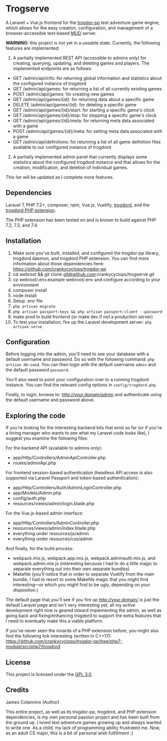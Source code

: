 # Trogserve

A Laravel + Vue.js frontend for the [trogdor-pp](https://github.com/crankycyclops/trogdor-pp "trogdor-pp") text adventure game engine, which allows for the easy creation, configuration, and management of a browser-accessible text-based [MUD](https://en.wikipedia.org/wiki/MUD "MUD") server.

**WARNING:** this project is not yet in a useable state. Currently, the following features are implemented:

1. A partially implemented REST API (accessible to admins only) for creating, querying, updating, and deleting games and players. The implemented endpoints are as follows:
 - GET /admin/api/info: for returning global information and statistics about the configured instance of trogdord
 - GET /admin/api/games: for returning a list of all currently existing games
 - POST /admin/api/games: for creating new games
 - GET /admin/api/games/{id}: for returning data about a specific game
 - DELETE /admin/api/games/{id}: for deleting a specific game
 - GET /admin/api/games/{id}/start: for starting a specific game's clock
 - GET /admin/api/games/{id}/stop: for stopping a specific game's clock
 - GET /admin/api/games/{id}/meta: for returning meta data associated with a game
 - POST /admin/api/games/{id}/meta: for setting meta data associated with a game
 - GET /admin/api/definitions: for returning a list of all game definition files available to our configured instance of trogdord
2. A partially implemented admin panel that currently displays some statistics about the configured trogdord instance and that allows for the creation, modification, and deletion of individual games.

This list will be updated as I complete more features.

## Dependencies

Laravel 7, PHP 7.2+, composer, npm, Vue.js, Vuetify, [trogdord](https://github.com/crankycyclops/trogdor-pp "trogdord"), and the [trogdord PHP extension](https://github.com/crankycyclops/trogdor-pp/tree/php7-module/src/php7/trogdord "trogdord PHP extension").

The PHP extension has been tested on and is known to build against PHP 7.2, 7.3, and 7.4.

## Installation

1. Make sure you've built, installed, and configured the trogdor-pp library, trogdord daemon, and trogdord PHP extension. You can find more information about those dependencies here: https://github.com/crankycyclops/trogdor-pp
2. cd webroot && git clone git@github.com:crankycyclops/trogserve.git
3. cp webroot/.env.example webroot/.env and configure according to your environment
4. composer install
5. node install
6. Setup .env file
7. `php artisan migrate`
8. `php artisan passport:keys && php artisan passport:client --password`
10. make prod to build frontend (or make dev if not a production server)
11. To test your installation, fire up the Laravel development server: `php artisan serve`

## Configuration

Before logging into the admin, you'll need to see your database with a default username and password. Do so with the following command: `php artisan db:seed`. You can then login with the default username `admin` and the default password `password`.

You'll also need to point your configuration over to a running trogdord instance. You can find the relevant config options in `config/trogdord.php`.

Finally, to login, browse to: http://your.domain/admin and authenticate using the default username and password above.

## Exploring the code

If you're looking for the interesting backend bits that exist so far (or if you're a hiring manager who wants to see what my Laravel code looks like), I suggest you examine the following files:

For the backend API (available to admins only):

- app/Http/Controllers/AdminApiController.php
- routes/adminApi.php

For frontend session-based authentication (headless API access is also supported via Laravel Passport and token-based authentication):

- app/Http/Controllers/Auth/AdminLoginController.php
- app/Models/Admin.php
- config/auth.php
- resources/views/admin/login.blade.php

For the Vue.js-based admin interface:

- app/Http/Controllers/AdminController.php
- resources/views/admin/index.blade.php
- everything under resources/js/admin
- everything under resources/css/admin

And finally, for the build process:

- webpack.mix.js, webpack.app.mix.js, webpack.adminauth.mix.js, and webpack.admin.mix.js (interesting because I had to do a little magic to separate everything out into their own separate bundles)
- Makefile (you'll notice that in order to separate Vuetify from the main bundle, I had to resort to some Makefile magic that you might find interesting—or which you might find to be ugly, depending on your disposition.)

The default page that you'll see if you fire up http://your.domain/ is just the default Laravel page and isn't very interesting yet; all my active development right now is geared toward implementing the admin, as well as going back and fixing/enhancing trogdord to support the extra features that I need to eventually make this a viable platform.

If you've never seen the innards of a PHP extension before, you might also find the following link interesting (written in C++17): https://github.com/crankycyclops/trogdor-pp/tree/php7-module/src/php7/trogdord

## License

This project is licensed under the [GPL 3.0](https://www.gnu.org/licenses/gpl-3.0.en.html "GPL 3.0").

## Credits

James Colannino (Author)

This entire project, as well as its trogdor-pp, trogdord, and PHP extension dependencies, is my own personal passion project and has been built from the ground up. I loved text adventure games growing up and always wanted to write one. As a child, my lack of programming ability frustrated me. Now, as an adult CS major, this is a bit of personal wish fulfillment :)